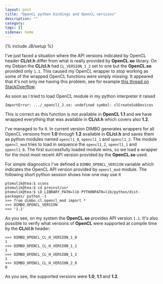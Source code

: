 ```yaml
---
layout: post
title: "OpenCL python bindings and OpenCL versions"
description: ""
category: 
tags: []
sidenav: home
---
```

{% include JB/setup %}

I've just faced a situation where the API versions indicated by OpenCL header
**CL/cl.h** differ from what is really provided by **OpenCL.so** library. On my
Debian the **CL/cl.h** had `CL_VERSION_1_2` set to one but the **OpenCL.so**
provided only `1.1`. This caused my OpenCL wrapper to stop working as some of
the wrapped OpenCL functions were simply missing. It appeared that it's not
only me having this problem, see for example 
[this thread on StackOverflow](http://stackoverflow.com/questions/21215024/).

As soon as I tried to load OpenCL module in my python interpreter it raised

```console
ImportError: .../_opencl1_2.so: undefined symbol: clCreateSubDevices
```

This is correct as this function is not available in **OpenCL 1.1** and we
have wrapped everything that was available in **CL/cl.h** which covers also
**1.2**.

I've managed to fix it. In current version DIMBO generates wrappers for all
OpenCL versions from **1.0** through **1.2** available in **CL/cl.h** and saves
them as python modules named `opencl1_0`, `opencl1_1` and `opencl1_2`. The
module `opencl_mod` tries to load in sequence the `opencl1_2`, `opencl1_1` and
`opencl1_0`. The first successfully loaded module wins, so we load a wrapper
for the most most recent API version provided by the **OpenCL.so** used.

For simple diagnostics I've defined a `DIMBO_OPENCL_VERSION` variable which
indicates the OpenCL API version provided by `opencl_mod` module. The following
short python session shows how one may use it

```console
ptomulik@tea:$ scons
ptomulik@tea:$ cd preinst/usr
ptomulik@tea:$ LD_LIBRARY_PATH=lib PYTHONPATH=lib/python/dist-packages/ python -i
>>> from dimbo.cl.opencl_mod import *
>>> DIMBO_OPENCL_VERSION
>>> '1.1'
```

As you see, on my system the **OpenCL.so** provides API version `1.1`. It's
also possible to verify what versions of **OpenCL** were supported at compile
time by the **CL/cl.h** header:

```console
>>> DIMBO_OPENCL_CL_H_VERSION_1_0
1
>>> DIMBO_OPENCL_CL_H_VERSION_1_1
1
>>> DIMBO_OPENCL_CL_H_VERSION_1_2
1
>>> DIMBO_OPENCL_CL_H_VERSION_2_0
0
```

As you see, the supported versions were **1.0**, **1.1** and **1.2**.

<!-- vim: set syntax=markdown: -->
